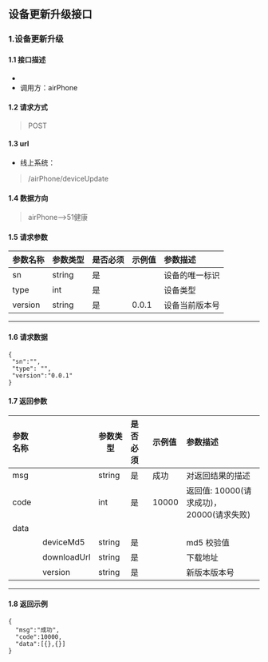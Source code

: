 ## 设备更新升级接口
### 1.设备更新升级
#### 1.1 接口描述
* 
* 调用方：airPhone
#### 1.2 请求方式
> POST
#### 1.3 url
* 线上系统：
> /airPhone/deviceUpdate
#### 1.4 数据方向
> airPhone-->51健康
#### 1.5 请求参数
| 参数名称 | 参数类型 | 是否必须 | 示例值 | 参数描述  |
| :---         |     :---      |     :--- | :--- | :--- |
| sn | string | 是    |     | 设备的唯一标识 |
| type | int | 是    |     | 设备类型 |
| version | string | 是    | 0.0.1 | 设备当前版本号 |
---------------------
#### 1.6 请求数据
 ``` 
{
  "sn":"",
  "type": "",
  "version":"0.0.1"
}
 ```
#### 1.7 返回参数
| 参数名称 |             | 参数类型 | 是否必须 | 示例值 | 参数描述                                 |
| :------- | ----------- | -------- | :------- | :----- | :--------------------------------------- |
| msg      |             | string   | 是       | 成功   | 对返回结果的描述                         |
| code     |             | int      | 是       | 10000  | 返回值: 10000(请求成功)，20000(请求失败) |
| data     |             |          |          |        |                                          |
|          | deviceMd5   | string   | 是       |        | md5 校验值                               |
|          | downloadUrl | string   | 是       |        | 下载地址                                 |
|          | version     | string   | 是       |        | 新版本版本号                             |
---------------------
#### 1.8 返回示例
```
{
  "msg":"成功",
  "code":10000,
  "data":[{},{}]
}
```
